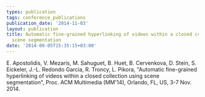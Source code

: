 ```yaml
---
types: publication
tags: conference_publications
publication_date: '2014-11-03'
layout: publication
title: Automatic fine-grained hyperlinking of videos within a closed collection using
  scene segmentation
date: '2014-09-05T15:35:15+03:00'
---
```

<p>E. Apostolidis, V. Mezaris, M. Sahuguet, B. Huet, B. Cervenkova, D. Stein, S. Eickeler, J.-L. Redondo Garcia, R. Troncy, L. Pikora, "Automatic fine-grained hyperlinking of videos within a closed collection using scene segmentation", Proc. ACM Multimedia (MM'14), Orlando, FL, US, 3-7 Nov. 2014.</p>
